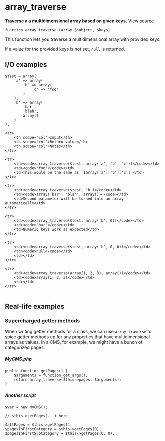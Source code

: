 
# array_traverse

**Traverse a a multidimensional array based on given keys.** [View source](https://bitbucket.org/Eiskis/baseline-php/src/default/source/arrays/array_flatten.php?at=default)

	function array_traverse (array $subject, $keys)

This function lets you traverse a multidimensional array with provided keys.

If a value for the provided keys is not set, `null` is returned.



## I/O examples

	$test = array(
		'a' => array(
			'b' => array(
				'c' => 'foo'
			)
		),
		'b' => array(
			'bar',
			'blah',
			array()
		)
	);

<table>

	<tr>
		<th scope="col">Input</th>
		<th scope="col">Return value</th>
		<th scope="col">Notes</th>
	</tr>

	<tr>
		<td><code>array_traverse($test, array('a', 'b', 'c'))</code></td>
		<td><code>'foo'</code></td>
		<td>This would be the same as `$array['a']['b']['c']`</td>
	</tr>

	<tr>
		<td><code>array_traverse($test, 'b')</code></td>
		<td><code>array('bar', 'blah', array())</code></td>
		<td>Second parameter will be turned into an array automatically</td>
	</tr>

	<tr>
		<td><code>array_traverse($test, array('b', 0))</code></td>
		<td><code>'bar'</code></td>
		<td>Numeric keys work as expected</td>
	</tr>

	<tr>
		<td><code>array_traverse($test, array('b', 0, 0))</code></td>
		<td><code>null</code></td>
		<td></td>
	</tr>

	<tr>
		<td><code>array_traverse(array(1, 2, 3), array())</code></td>
		<td><code>array(1, 2, 3)</code></td>
		<td></td>
	</tr>

</table>



## Real-life examples

### Supercharged getter methods

When writing getter methods for a class, we can use `array_traverse` to spice getter methods up for any properties that have multidimensional arrays as values. In a CMS, for example, we might have a bunch of categorized pages:

##### MyCMS.php

	public function getPages() {
		$arguments = function_get_args();
		return array_traverse($this->pages, $arguments);
	}

##### Another script

	$var = new MyCMS();

	// $this->setPages(...) here

	$allPages = $this->getPages();
	$pagesInFirstCategory = $this->getPages(0);
	$pagesInFirstSubCategory = $this->getPages(0, 0);
